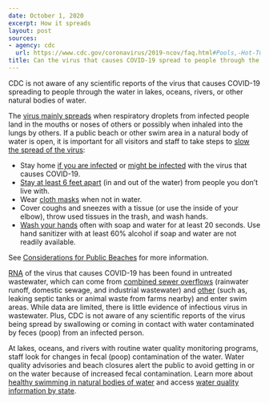 ```yaml
---
date: October 1, 2020
excerpt: How it spreads
layout: post
sources:
- agency: cdc
  url: https://www.cdc.gov/coronavirus/2019-ncov/faq.html#Pools,-Hot-Tubs,-and-Water-Playgrounds
title: Can the virus that causes COVID-19 spread to people through the water in lakes, oceans, or rivers?
---
```


CDC is not aware of any scientific reports of the virus that causes COVID-19 spreading to people through the water in lakes, oceans, rivers, or other natural bodies of water.

The [virus mainly spreads](https://www.cdc.gov/coronavirus/2019-ncov/prevent-getting-sick/how-covid-spreads.html) when respiratory droplets from infected people land in the mouths or noses of others or possibly when inhaled into the lungs by others. If a public beach or other swim area in a natural body of water is open, it is important for all visitors and staff to take steps to [slow the spread of the virus](https://www.cdc.gov/coronavirus/2019-ncov/prevent-getting-sick/prevention.html):

- Stay home [if you are infected](https://www.cdc.gov/coronavirus/2019-ncov/if-you-are-sick/isolation.html) or [might be infected](https://www.cdc.gov/coronavirus/2019-ncov/if-you-are-sick/quarantine.html) with the virus that causes COVID-19.
- [Stay at least 6 feet apart](https://www.cdc.gov/coronavirus/2019-ncov/prevent-getting-sick/social-distancing.html) (in and out of the water) from people you don’t live with.
- Wear [cloth masks](https://www.cdc.gov/coronavirus/2019-ncov/prevent-getting-sick/diy-cloth-face-coverings.html) when not in water.
- Cover coughs and sneezes with a tissue (or use the inside of your elbow), throw used tissues in the trash, and wash hands.
- [Wash your hands](https://www.cdc.gov/handwashing/when-how-handwashing.html) often with soap and water for at least 20 seconds. Use hand sanitizer with at least 60% alcohol if soap and water are not readily available.

See [Considerations for Public Beaches](https://www.cdc.gov/coronavirus/2019-ncov/community/parks-rec/public-beaches.html) for more information.

[RNA](https://www.genome.gov/genetics-glossary/RNA-Ribonucleic-Acid) of the virus that causes COVID-19 has been found in untreated wastewater, which can come from [combined sewer overflows](https://www.epa.gov/npdes/combined-sewer-overflows-csos) (rainwater runoff, domestic sewage, and industrial wastewater) and [other](https://www.epa.gov/beach-tech/sanitary-surveys-recreational-waters) (such as, leaking septic tanks or animal waste from farms nearby) and enter swim areas. While data are limited, there is little evidence of infectious virus in wastewater. Plus, CDC is not aware of any scientific reports of the virus being spread by swallowing or coming in contact with water contaminated by feces (poop) from an infected person.


At lakes, oceans, and rivers with routine water quality monitoring programs, staff look for changes in fecal (poop) contamination of the water. Water quality advisories and beach closures alert the public to avoid getting in or on the water because of increased fecal contamination. Learn more about [healthy swimming in natural bodies of water](https://www.cdc.gov/healthywater/swimming/oceans-lakes-rivers/visiting-oceans-lakes-rivers.html) and access [water quality information by state](https://www.cdc.gov/healthywater/swimming/water-quality-oceans.html).
